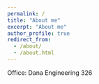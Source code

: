 ```yaml
---
permalink: /
title: "About me"
excerpt: "About me"
author_profile: true
redirect_from: 
  - /about/
  - /about.html
---
```


Office: Dana Engineering 326

<!--
Although I am new to Bucknell, I have been teaching computer science since I earned my Ph.D. from The College of William and Mary in 1998.



I graduated from Bucknell "many years ago" with majors in Computer Science and Religion.  

I live in Lewisburg with my family and an overly protective little dog named Sully.
-->
